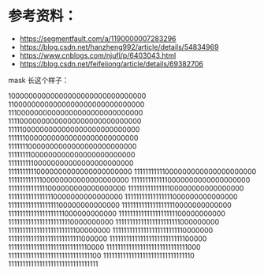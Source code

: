 # 参考资料：

+ https://segmentfault.com/a/1190000007283296
+ https://blog.csdn.net/hanzheng992/article/details/54834969
+ https://www.cnblogs.com/njufl/p/6403043.html
+ https://blog.csdn.net/feifeiiong/article/details/69382706

mask 长这个样子：

10000000000000000000000000000000
11000000000000000000000000000000
11100000000000000000000000000000
11110000000000000000000000000000
11111000000000000000000000000000
11111100000000000000000000000000
11111110000000000000000000000000
11111111000000000000000000000000
11111111100000000000000000000000
11111111110000000000000000000000
11111111111000000000000000000000
11111111111100000000000000000000
11111111111110000000000000000000
11111111111111000000000000000000
11111111111111100000000000000000
11111111111111110000000000000000
11111111111111111000000000000000
11111111111111111100000000000000
11111111111111111110000000000000
11111111111111111111000000000000
11111111111111111111100000000000
11111111111111111111110000000000
11111111111111111111111000000000
11111111111111111111111100000000
11111111111111111111111110000000
11111111111111111111111111000000
11111111111111111111111111100000
11111111111111111111111111110000
11111111111111111111111111111000
11111111111111111111111111111100
11111111111111111111111111111110
11111111111111111111111111111111